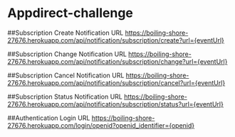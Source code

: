 # Appdirect-challenge

##Subscription Create Notification URL
https://boiling-shore-27676.herokuapp.com/api/notification/subscription/create?url={eventUrl}

##Subscription Change Notification URL
https://boiling-shore-27676.herokuapp.com/api/notification/subscription/change?url={eventUrl}

##Subscription Cancel Notification URL
https://boiling-shore-27676.herokuapp.com/api/notification/subscription/cancel?url={eventUrl}

##Subscription Status Notification URL
https://boiling-shore-27676.herokuapp.com/api/notification/subscription/status?url={eventUrl}

##Authentication Login URL
https://boiling-shore-27676.herokuapp.com/login/openid?openid_identifier={openid}